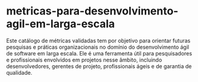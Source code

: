 # metricas-para-desenvolvimento-agil-em-larga-escala
Este catálogo de métricas validadas tem por objetivo para orientar futuras pesquisas e práticas organizacionais no domínio do desenvolvimento ágil de software em larga escala. Ele é uma ferramenta útil para pesquisadores e profissionais envolvidos em projetos nesse âmbito, incluindo desenvolvedores, gerentes de projeto, profissionais ágeis e de garantia de qualidade.
